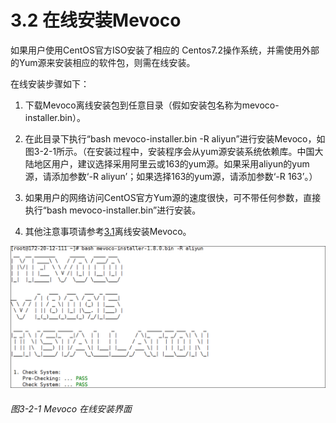 # 3.2 在线安装Mevoco
如果用户使用CentOS官方ISO安装了相应的 Centos7.2操作系统，并需使用外部的Yum源来安装相应的软件包，则需在线安装。

在线安装步骤如下：

1. 下载Mevoco离线安装包到任意目录（假如安装包名称为mevoco-installer.bin）。

2. 在此目录下执行“bash mevoco-installer.bin -R aliyun”进行安装Mevoco，如图3-2-1所示。（在安装过程中，安装程序会从yum源安装系统依赖库。中国大陆地区用户，建议选择采用阿里云或163的yum源。如果采用aliyun的yum源，请添加参数‘-R aliyun’；如果选择163的yum源，请添加参数‘-R 163’。）

3. 如果用户的网络访问CentOS官方Yum源的速度很快，可不带任何参数，直接执行“bash mevoco-installer.bin”进行安装。

4. 其他注意事项请参考[3.1](/install/offline-install.md)离线安装Mevoco。

![png](../images/3-2-1.png "图3-2-1 Mevoco 在线安装界面")
###### 图3-2-1 Mevoco 在线安装界面
